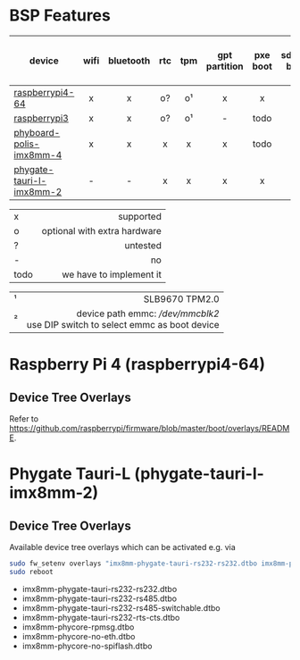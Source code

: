 # BSP Features
| device                                                                                             | wifi  | bluetooth |  rtc  |  tpm  | gpt partition | pxe boot | sdcard boot | emmc boot | uart (uboot + linux) | PoR detect | Hardware Watchdog |
| -------------------------------------------------------------------------------------------------- | :---: | :-------: | :---: | :---: | :-----------: | :------: | :---------: | :-------: | :------------------: | :--------: | :---------------: |
| [raspberrypi4-64](https://www.raspberrypi.org/)                                                    |   x   |     x     |  o?   |  o¹   |       x       |    x     |      x      |     -     |          x           |     x      |         x         |
| [raspberrypi3](https://www.raspberrypi.org/)                                                       |   x   |     x     |  o?   |  o¹   |       -       |   todo   |      x      |     -     |          x           |     ?      |         ?         |
| [phyboard-polis-imx8mm-4](https://www.phytec.eu/product-eu/single-board-computer/phyboard-polis/)  |   x   |     x     |   x   |   x   |       x       |   todo   |      x      |     ?     |          x           |     x      |         ?         |
| [phygate-tauri-l-imx8mm-2](https://www.phytec.eu/en/produkte/fertige-geraete-oem/phygate-tauri-l/) |   -   |     -     |   x   |   x   |       x       |   x      |      x      |    x²     |          x           |     x      |         x         |

|      |                              |
| ---- | ---------------------------: |
| x    |                    supported |
| o    | optional with extra hardware |
| ?    |                     untested |
| -    |                           no |
| todo |      we have to implement it |

|     |                                                                                                                                                                |
| --- | ----------------------------------------------------------------------------------: |
| ¹   |                                                                      SLB9670 TPM2.0 |
| ²   | device path emmc: */dev/mmcblk2* <br/> use DIP switch to select emmc as boot device |

# Raspberry Pi 4 (raspberrypi4-64)
## Device Tree Overlays
Refer to https://github.com/raspberrypi/firmware/blob/master/boot/overlays/README.


# Phygate Tauri-L (phygate-tauri-l-imx8mm-2)
## Device Tree Overlays
Available device tree overlays which can be activated e.g. via
```sh
sudo fw_setenv overlays "imx8mm-phygate-tauri-rs232-rs232.dtbo imx8mm-phycore-no-eth.dtbo"
sudo reboot

```
- imx8mm-phygate-tauri-rs232-rs232.dtbo
- imx8mm-phygate-tauri-rs232-rs485.dtbo
- imx8mm-phygate-tauri-rs232-rs485-switchable.dtbo
- imx8mm-phygate-tauri-rs232-rts-cts.dtbo
- imx8mm-phycore-rpmsg.dtbo
- imx8mm-phycore-no-eth.dtbo
- imx8mm-phycore-no-spiflash.dtbo
